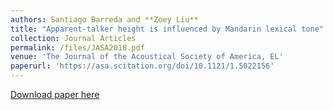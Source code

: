 ```yaml
---
authors: Santiago Barreda and **Zoey Liu**
title: "Apparent-talker height is influenced by Mandarin lexical tone"
collection: Journal Articles
permalink: /files/JASA2018.pdf
venue: 'The Journal of the Acoustical Society of America, EL'
paperurl: 'https://asa.scitation.org/doi/10.1121/1.5022156'
---
```

[Download paper here](https://asa.scitation.org/doi/10.1121/1.5022156)
